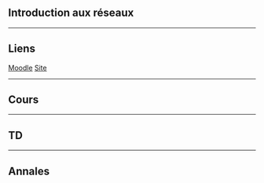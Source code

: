 ## Introduction aux réseaux

***

## Liens
[Moodle](https://im2ag-moodle.e.ujf-grenoble.fr/course/view.php?id=85)
[Site](http://lig-membres.imag.fr/sicard/M1.html)

***

## Cours

***

## TD

***

## Annales

